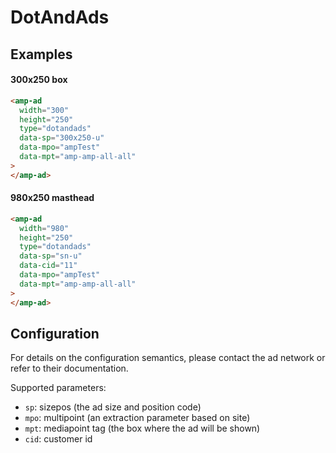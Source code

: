 <!---
Copyright 2015 The AMP HTML Authors. All Rights Reserved.

Licensed under the Apache License, Version 2.0 (the "License");
you may not use this file except in compliance with the License.
You may obtain a copy of the License at

      http://www.apache.org/licenses/LICENSE-2.0

Unless required by applicable law or agreed to in writing, software
distributed under the License is distributed on an "AS-IS" BASIS,
WITHOUT WARRANTIES OR CONDITIONS OF ANY KIND, either express or implied.
See the License for the specific language governing permissions and
limitations under the License.
-->

# DotAndAds

## Examples

#### 300x250 box

```html
<amp-ad
  width="300"
  height="250"
  type="dotandads"
  data-sp="300x250-u"
  data-mpo="ampTest"
  data-mpt="amp-amp-all-all"
>
</amp-ad>
```

#### 980x250 masthead

```html
<amp-ad
  width="980"
  height="250"
  type="dotandads"
  data-sp="sn-u"
  data-cid="11"
  data-mpo="ampTest"
  data-mpt="amp-amp-all-all"
>
</amp-ad>
```

## Configuration

For details on the configuration semantics, please contact the ad network or refer to their documentation.

Supported parameters:

-   `sp`: sizepos (the ad size and position code)
-   `mpo`: multipoint (an extraction parameter based on site)
-   `mpt`: mediapoint tag (the box where the ad will be shown)
-   `cid`: customer id
